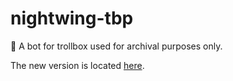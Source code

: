 # nightwing-tbp
🌟 A bot for trollbox used for archival purposes only.

The new version is located [here](https://github.com/HighTally/NW.js).

